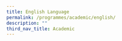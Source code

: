 ```yaml
---
title: English Language
permalink: /programmes/academic/english/
description: ""
third_nav_title: Academic
---
```

